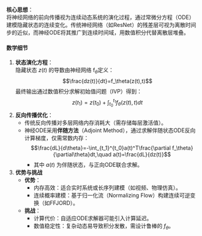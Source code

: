 **核心思想**：  
将神经网络的前向传播视为连续动态系统的演化过程，通过常微分方程（ODE）建模隐藏状态的连续变化。传统神经网络（如ResNet）的残差层可视为离散时间步的近似，而神经ODE将其推广到连续时间域，用数值积分代替离散层堆叠。

#### **数学细节**

1. **状态演化方程**：  
    隐藏状态 $z(t)$ 的导数由神经网络 f$_\theta$​ 定义：        $$\frac{dz(t)}{dt}=f_\theta(z(t),t)$$
    最终输出通过数值积分求解初始值问题（IVP）得到：   $$z(t_1)=z(t_0)+\int_{t_0}^{t_1}f_\theta(z(t),t)dt$$
2. **反向传播优化**：
    - 传统反向传播对多层网络内存消耗大（需存储每层激活值）。
    - 神经ODE采用**伴随方法**（Adjoint Method），通过求解伴随状态ODE反向计算梯度，仅需常数内存：        $$\frac{dL}{d\theta}=-\int_{t_1}^{t_0}a(t)^T\frac{\partial f_\theta}{\partial\theta}dt,\quad a(t)=\frac{dL}{dz(t)}$$
        - 其中 $a(t)$ 为伴随状态，与正向ODE联合求解。
3.  **优势与挑战**
    - **优势**：
        - 内存高效：适合实时系统或长序列建模（如视频、物理仿真）。
        - 连续概率建模：基于归一化流（Normalizing Flow）构建连续可逆变换（如FFJORD）。
    - **挑战**：
        - 计算代价：自适应ODE求解器可能引入计算延迟。
        - 数值稳定性：复杂动态易导致积分发散，需设计鲁棒的 $f_\theta$。